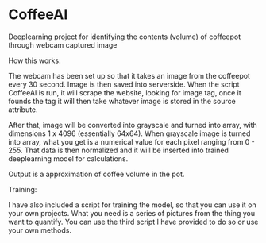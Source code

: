 # CoffeeAI
Deeplearning project for identifying the contents (volume) of coffeepot through webcam captured image

How this works:

The webcam has been set up so that it takes an image from the coffeepot every 30 second. Image is then saved into serverside. When the script CoffeeAI is run, it will scrape the website, looking for image tag, once it founds the tag it will then take whatever image is stored in the source attribute.

After that, image will be converted into grayscale and turned into array, with dimensions 1 x 4096 (essentially 64x64). When grayscale image is turned into array, what you get is a numerical value for each pixel ranging from 0 - 255. That data is then normalized and it will be inserted into trained deeplearning model for calculations.

Output is a approximation of coffee volume in the pot.


Training:

I have also included a script for training the model, so that you can use it on your own projects. What you need is a series of pictures from the thing you want to quantify. You can use the third script I have provided to do so or use your own methods.
